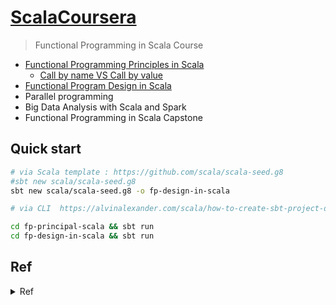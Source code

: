 # [ScalaCoursera](https://www.coursera.org/specializations/scala?fbclid=IwAR1gnEYd2wFF4v3LPMusnhB1GIxR0xgnxHyjdqF3iyIQmrRHPBoKGrl_VfA)
> Functional Programming in Scala Course 

- [Functional Programming Principles in Scala](https://github.com/yennanliu/ScalaCoursera/tree/master/fp-principal-scala)
	- [Call by name VS Call by value](https://github.com/yennanliu/ScalaCoursera/blob/master/doc/fp-principal-scala/call_by_value_call_by_name.md)
- [Functional Program Design in Scala](https://github.com/yennanliu/ScalaCoursera/tree/master/fp-design-in-scala)
- Parallel programming
- Big Data Analysis with Scala and Spark
- Functional Programming in Scala Capstone

## Quick start
```bash
# via Scala template : https://github.com/scala/scala-seed.g8
#sbt new scala/scala-seed.g8
sbt new scala/scala-seed.g8 -o fp-design-in-scala

# via CLI  https://alvinalexander.com/scala/how-to-create-sbt-project-directory-structure-scala/

```
```bash 
cd fp-principal-scala && sbt run
cd fp-design-in-scala && sbt run
``` 

## Ref 

<details>
<summary>Ref</summary>

- Install Scala 
	- https://www.coursera.org/learn/progfun1/supplement/BNOBK/tools-setup-please-read
- Scala cheetsheet
	- https://www.coursera.org/learn/progfun1/supplement/Sauv3/cheat-sheet
	- https://github.com/lampepfl/progfun-wiki/blob/gh-pages/CheatSheet.md
- IntellJ tutorial
	- https://www.coursera.org/learn/progfun1/supplement/VuJFf/intellij-idea-tutorial
- SBT tutorial 
	- https://www.coursera.org/learn/progfun1/supplement/uV974/sbt-tutorial-and-submission-of-assignments-please-read
-  Tech in Scala to deal with the parallelism challenge
	- [Martin Odersky, "Working Hard to Keep It Simple"](https://www.youtube.com/watch?v=3jg1AheF4n0) - OSCON Java 2011
- Scala API (library) ref
	- https://www.scala-lang.org/api/current/
	- https://docs.scala-lang.org/api/all.html

</details>